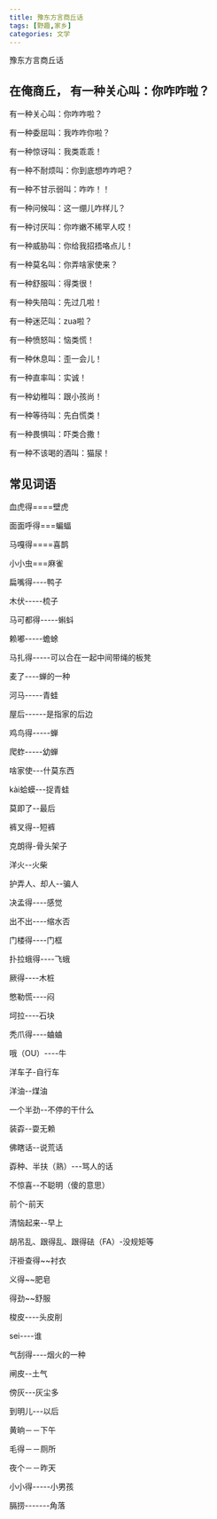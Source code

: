 ```yaml
---
title: 豫东方言商丘话
tags: [野趣,家乡]
categories: 文学
---
```


豫东方言商丘话

## 在俺商丘， 有一种关心叫：你咋咋啦？ 

有一种关心叫：你咋咋啦？ 

有一种委屈叫：我咋咋你啦？

有一种惊讶叫：我类乖乖！

有一种不耐烦叫：你到底想咋咋吧？


有一种不甘示弱叫：咋咋！！

有一种问候叫：这一绷儿咋样儿？

有一种讨厌叫：你咋嫩不稀罕人哎！

有一种威胁叫：你给我招捂咯点儿！

有一种莫名叫：你弄啥家使来？

有一种舒服叫：得类很！

有一种失陪叫：先过几啦！

有一种迷茫叫：zua啦？

有一种愤怒叫：恼类慌！

有一种休息叫：歪一会儿！

有一种直率叫：实诚！

有一种幼稚叫：跟小孩尚！

有一种等待叫：先白慌类！

有一种畏惧叫：吓类合撒！

有一种不该喝的酒叫：猫尿！

## 常见词语

血虎得====壁虎

面面呼得===蝙蝠

马嘎得====喜鹊

小小虫===麻雀

扁嘴得----鸭子

木伏-----梳子

马可都得-----蝌蚪

赖嘟-----蟾蜍

马扎得-----可以合在一起中间带绳的板凳

麦了----蝉的一种

河马-----青蛙

屋后------是指家的后边

鸡鸟得-----蝉

爬蚱-----幼蝉

啥家使---什莫东西

kài蛤蟆---捉青蛙

莫即了--最后

裤叉得--短裤

克朗得-骨头架子

洋火--火柴

护弄人、却人--骗人

决孟得----感觉

出不出----缩水否

门楼得----门框

扑拉蛾得----飞蛾

厥得----木桩

憋勒慌----闷

坷拉----石块

秃爪得----蛐蛐 

哦（OU）----牛

洋车子-自行车 

洋油--煤油 

一个半劲--不停的干什么

装孬--耍无赖 

佛瞎话--说荒话

孬种、半扶（熟）---骂人的话

不惊喜--不聪明（傻的意思）

前个-前天

清恼起来--早上

胡吊乱、跟得乱、跟得砝（FA）-没规矩等

汗褂查得~~衬衣

义得~~肥皂

得劲~~舒服

梭皮----头皮削

sei----谁

气刮得----烟火的一种

闸皮--土气

傍灰---灰尘多

到明儿---以后

黄晌－－下午

毛得－－厕所

夜个－－昨天

小小得-----小男孩

膈捞-------角落

